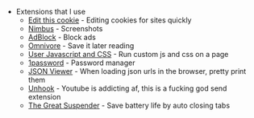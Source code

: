 - Extensions that I use
	- [Edit this cookie](https://chrome.google.com/webstore/detail/editthiscookie/fngmhnnpilhplaeedifhccceomclgfbg) - Editing cookies for sites quickly
	- [Nimbus](https://chrome.google.com/webstore/detail/nimbus-screenshot-screen/bpconcjcammlapcogcnnelfmaeghhagj) - Screenshots
	- [AdBlock](https://chrome.google.com/webstore/detail/adblock-%E2%80%94-best-ad-blocker/gighmmpiobklfepjocnamgkkbiglidom) - Block ads
	- [Omnivore](https://chrome.google.com/webstore/detail/omnivore/blkggjdmcfjdbmmmlfcpplkchpeaiiab) - Save it later reading
	- [User Javascript and CSS](https://chrome.google.com/webstore/detail/user-javascript-and-css/nbhcbdghjpllgmfilhnhkllmkecfmpld) - Run custom js and css on a page
	- [1password](https://chrome.google.com/webstore/detail/1password-%E2%80%93-password-mana/aeblfdkhhhdcdjpifhhbdiojplfjncoa) - Password manager
	- [JSON Viewer](https://chrome.google.com/webstore/detail/json-viewer/gbmdgpbipfallnflgajpaliibnhdgobh) - When loading json urls in the browser, pretty print them
	- [Unhook](https://chrome.google.com/webstore/detail/unhook-remove-youtube-rec/khncfooichmfjbepaaaebmommgaepoid) - Youtube is addicting af, this is a fucking god send extension
	- [The Great Suspender](https://chrome.google.com/webstore/detail/the-great-suspender-origi/ahmkjjgdligadogjedmnogbpbcpofeeo) - Save battery life by auto closing tabs